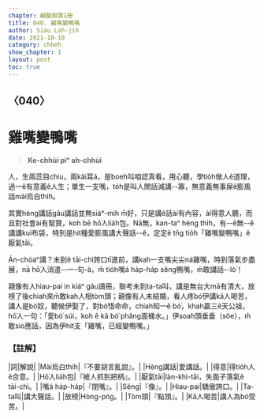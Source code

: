 ```yaml
---
chapter: 鹹酸甜第1冊
title: 040. 雞嘴變鴨嘴
author: Siau Lah-jih
date: 2021-10-10
category: chheh
show_chapter: 1
layout: post
toc: true
---
```

  
## 〈040〉
# 雞嘴變鴨嘴
>**Ke-chhùi pìⁿ ah-chhùi**
  
人，生兩蕊目chiu，兩kâi耳á，是boeh叫咱認真看，用心聽，學tio̍h做人ê道理，過一ê有意義ê人生；單生一支嘴，to̍h是叫人閒話減講--寡，無意義無事屎ê膨風話mài烏白thi̍h。

其實hèng講話gâu講話並無siáⁿ-mih m̄好，只是講ê話ài有內容，ài得意人聽，而且對社會ài有幫贊，koh bē hō͘人lia̍h包。Nā無，kan-taⁿ hèng thi̍h，有--ê無--ê講講kui布袋，特別是hit種愛膨風講大聲話--ê，定定ē tn̄g tio̍h「雞嘴變鴨嘴」ê厭氣tāi。

Án-chóaⁿ講？未到ê tāi-chì誇口tī進前，講kah一支嘴尖尖ná雞嘴，時到落氣步盡展，nā hō͘人消遣--一-句-à，m̄ tio̍h嘴á ha̍p-ha̍p sêng鴨嘴，m̄敢講話--lò͘！

親像有人hiau-pai in kiáⁿ gâu讀冊，聯考未到ta-ta叫，講是無台大mā有清大，放榜了後chiah來m̄敢kah人相tòm頭；親像有人未結婚，看人疼bó͘伊講kā人喝苦，講人是bó͘奴，聽候伊娶了，對bó͘惜命命，chiah知一ê bó͘，khah贏三ê天公祖，hō͘人一句：「愛bó͘ súi，koh ē kā bó͘ phâng面桶水。」伊soah頭垂垂（sôe），m̄敢sio應話，因為伊hit支「雞嘴，已經變鴨嘴。」



### 【註解】

|詞|解說|
|Mài烏白thi̍h|『不要胡言亂說』。|
|Hèng講話|愛講話。|
|得意|得tio̍h人ê合意。|
|Hō͘人lia̍h包|『被人抓到把柄』。|
|厭氣tāi|Iàn-khì-tāi，失面子落氣ê tāi-chì。|
|嘴á ha̍p-ha̍p|『閉嘴』。|
|Sêng|『像』。|
|Hiau-pai|驕傲誇口。|
|Ta-ta叫|講大聲話。|
|放榜|Hòng-pńg。|
|Tòm頭|『點頭』。|
|Kā人喝苦|講人為bó͘受苦。|


